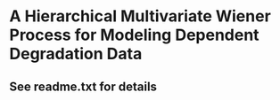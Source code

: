 # A Hierarchical Multivariate Wiener Process for Modeling Dependent Degradation Data
## See readme.txt for details
